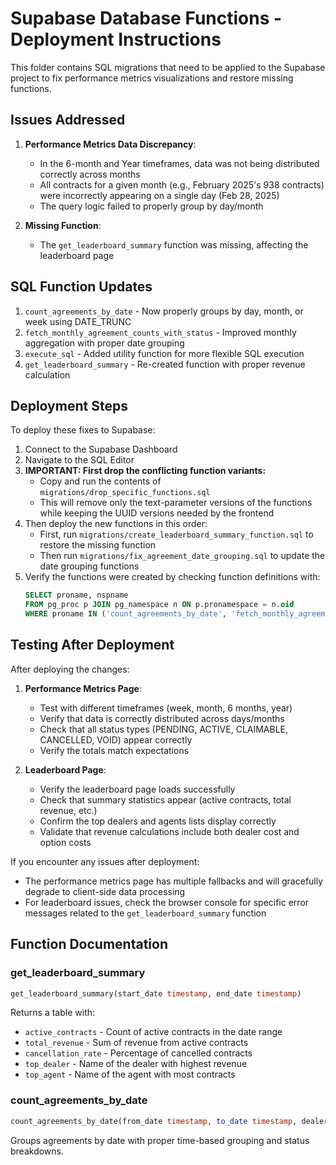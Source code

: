# Supabase Database Functions - Deployment Instructions

This folder contains SQL migrations that need to be applied to the Supabase project to fix performance metrics visualizations and restore missing functions.

## Issues Addressed

1. **Performance Metrics Data Discrepancy**:
   - In the 6-month and Year timeframes, data was not being distributed correctly across months
   - All contracts for a given month (e.g., February 2025's 938 contracts) were incorrectly appearing on a single day (Feb 28, 2025)
   - The query logic failed to properly group by day/month

2. **Missing Function**:
   - The `get_leaderboard_summary` function was missing, affecting the leaderboard page

## SQL Function Updates

1. `count_agreements_by_date` - Now properly groups by day, month, or week using DATE_TRUNC
2. `fetch_monthly_agreement_counts_with_status` - Improved monthly aggregation with proper date grouping  
3. `execute_sql` - Added utility function for more flexible SQL execution
4. `get_leaderboard_summary` - Re-created function with proper revenue calculation

## Deployment Steps

To deploy these fixes to Supabase:

1. Connect to the Supabase Dashboard
2. Navigate to the SQL Editor
3. **IMPORTANT: First drop the conflicting function variants:**
   - Copy and run the contents of `migrations/drop_specific_functions.sql`
   - This will remove only the text-parameter versions of the functions while keeping the UUID versions needed by the frontend
4. Then deploy the new functions in this order:
   - First, run `migrations/create_leaderboard_summary_function.sql` to restore the missing function
   - Then run `migrations/fix_agreement_date_grouping.sql` to update the date grouping functions
5. Verify the functions were created by checking function definitions with:
   ```sql
   SELECT proname, nspname 
   FROM pg_proc p JOIN pg_namespace n ON p.pronamespace = n.oid 
   WHERE proname IN ('count_agreements_by_date', 'fetch_monthly_agreement_counts_with_status', 'execute_sql', 'get_leaderboard_summary');
   ```

## Testing After Deployment

After deploying the changes:

1. **Performance Metrics Page**:
   - Test with different timeframes (week, month, 6 months, year)
   - Verify that data is correctly distributed across days/months
   - Check that all status types (PENDING, ACTIVE, CLAIMABLE, CANCELLED, VOID) appear correctly
   - Verify the totals match expectations

2. **Leaderboard Page**:
   - Verify the leaderboard page loads successfully
   - Check that summary statistics appear (active contracts, total revenue, etc.)
   - Confirm the top dealers and agents lists display correctly
   - Validate that revenue calculations include both dealer cost and option costs

If you encounter any issues after deployment:
- The performance metrics page has multiple fallbacks and will gracefully degrade to client-side data processing
- For leaderboard issues, check the browser console for specific error messages related to the `get_leaderboard_summary` function

## Function Documentation

### get_leaderboard_summary

```sql
get_leaderboard_summary(start_date timestamp, end_date timestamp)
```

Returns a table with:
- `active_contracts` - Count of active contracts in the date range
- `total_revenue` - Sum of revenue from active contracts
- `cancellation_rate` - Percentage of cancelled contracts
- `top_dealer` - Name of the dealer with highest revenue
- `top_agent` - Name of the agent with most contracts

### count_agreements_by_date

```sql
count_agreements_by_date(from_date timestamp, to_date timestamp, dealer_uuid uuid, group_by text)
```

Groups agreements by date with proper time-based grouping and status breakdowns.
